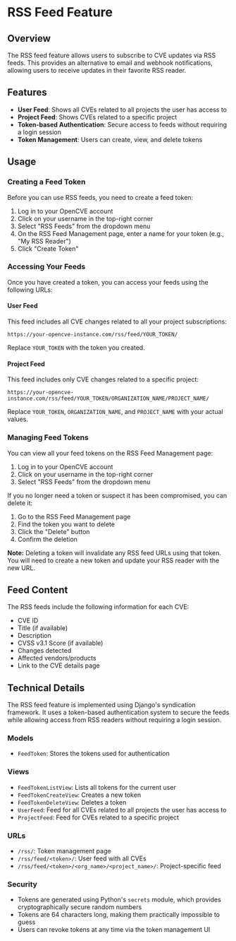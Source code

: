 # RSS Feed Feature

## Overview

The RSS feed feature allows users to subscribe to CVE updates via RSS feeds. This provides an alternative to email and webhook notifications, allowing users to receive updates in their favorite RSS reader.

## Features

- **User Feed**: Shows all CVEs related to all projects the user has access to
- **Project Feed**: Shows CVEs related to a specific project
- **Token-based Authentication**: Secure access to feeds without requiring a login session
- **Token Management**: Users can create, view, and delete tokens

## Usage

### Creating a Feed Token

Before you can use RSS feeds, you need to create a feed token:

1. Log in to your OpenCVE account
2. Click on your username in the top-right corner
3. Select "RSS Feeds" from the dropdown menu
4. On the RSS Feed Management page, enter a name for your token (e.g., "My RSS Reader")
5. Click "Create Token"

### Accessing Your Feeds

Once you have created a token, you can access your feeds using the following URLs:

#### User Feed

This feed includes all CVE changes related to all your project subscriptions:

```
https://your-opencve-instance.com/rss/feed/YOUR_TOKEN/
```

Replace `YOUR_TOKEN` with the token you created.

#### Project Feed

This feed includes only CVE changes related to a specific project:

```
https://your-opencve-instance.com/rss/feed/YOUR_TOKEN/ORGANIZATION_NAME/PROJECT_NAME/
```

Replace `YOUR_TOKEN`, `ORGANIZATION_NAME`, and `PROJECT_NAME` with your actual values.

### Managing Feed Tokens

You can view all your feed tokens on the RSS Feed Management page:

1. Log in to your OpenCVE account
2. Click on your username in the top-right corner
3. Select "RSS Feeds" from the dropdown menu

If you no longer need a token or suspect it has been compromised, you can delete it:

1. Go to the RSS Feed Management page
2. Find the token you want to delete
3. Click the "Delete" button
4. Confirm the deletion

**Note:** Deleting a token will invalidate any RSS feed URLs using that token. You will need to create a new token and update your RSS reader with the new URL.

## Feed Content

The RSS feeds include the following information for each CVE:

- CVE ID
- Title (if available)
- Description
- CVSS v3.1 Score (if available)
- Changes detected
- Affected vendors/products
- Link to the CVE details page

## Technical Details

The RSS feed feature is implemented using Django's syndication framework. It uses a token-based authentication system to secure the feeds while allowing access from RSS readers without requiring a login session.

### Models

- `FeedToken`: Stores the tokens used for authentication

### Views

- `FeedTokenListView`: Lists all tokens for the current user
- `FeedTokenCreateView`: Creates a new token
- `FeedTokenDeleteView`: Deletes a token
- `UserFeed`: Feed for all CVEs related to all projects the user has access to
- `ProjectFeed`: Feed for CVEs related to a specific project

### URLs

- `/rss/`: Token management page
- `/rss/feed/<token>/`: User feed with all CVEs
- `/rss/feed/<token>/<org_name>/<project_name>/`: Project-specific feed

### Security

- Tokens are generated using Python's `secrets` module, which provides cryptographically secure random numbers
- Tokens are 64 characters long, making them practically impossible to guess
- Users can revoke tokens at any time via the token management UI